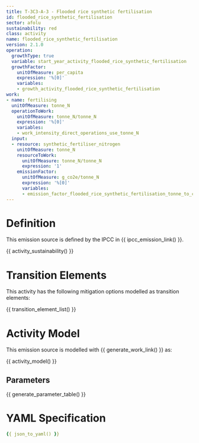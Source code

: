 ```yaml
---
title: T-3C3-A-3 - Flooded rice synthetic fertilisation
id: flooded_rice_synthetic_fertilisation
sector: afolu
sustainability: red
class: activity
name: flooded_rice_synthetic_fertilisation
version: 2.1.0
operation:
  growthType: true
  variable: start_year_activity_flooded_rice_synthetic_fertilisation
  growthFactor:
    unitOfMeasure: per_capita
    expression: '%[0]'
    variables:
    - growth_activity_flooded_rice_synthetic_fertilisation
work:
- name: fertilising
  unitOfMeasure: tonne_N
  operationToWork:
    unitOfMeasure: tonne_N/tonne_N
    expression: '%[0]'
    variables:
    - work_intensity_direct_operations_use_tonne_N
  input:
  - resource: synthetic_fertiliser_nitrogen
    unitOfMeasure: tonne_N
    resourceToWork:
      unitOfMeasure: tonne_N/tonne_N
      expression: '1'
    emissionFactor:
      unitOfMeasure: g_co2e/tonne_N
      expression: '%[0]'
      variables:
      - emission_factor_flooded_rice_synthetic_fertilisation_tonne_to_co2e_gram
---
```

# Definition
This emission source is defined by the IPCC in {{ ipcc_emission_link() }}.


{{ activity_sustainability() }}

# Transition Elements

This activity has the following mitigation options modelled as transition elements:

{{ transition_element_list() }}

# Activity Model
This emission source is modelled with {{ generate_work_link() }} as:

{{ activity_model() }}

## Parameters

{{ generate_parameter_table() }}

# YAML Specification

```yaml
{{ json_to_yaml() }}
```